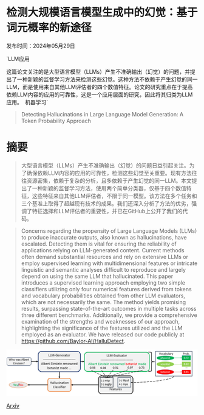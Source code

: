 # 检测大规模语言模型生成中的幻觉：基于词元概率的新途径

发布时间：2024年05月29日

`LLM应用

这篇论文关注的是大型语言模型（LLMs）产生不准确输出（幻觉）的问题，并提出了一种新颖的监督学习方法来检测这些幻觉。这种方法不依赖于产生幻觉的同一LLM，而是使用来自其他LLM评估者的四个数值特征。论文的研究重点在于提高依赖LLM内容的应用的可靠性，这是一个应用层面的研究，因此将其归类为LLM应用。` `机器学习`

> Detecting Hallucinations in Large Language Model Generation: A Token Probability Approach

# 摘要

> 大型语言模型（LLMs）产生不准确输出（幻觉）的问题日益引起关注。为了确保依赖LLM内容的应用的可靠性，检测这些幻觉至关重要。现有方法往往资源密集，依赖于复杂的分析，且多依赖于产生幻觉的同一LLM。本文提出了一种新颖的监督学习方法，使用两个简单分类器，仅基于四个数值特征，这些特征来自其他LLM评估者，不限于同一模型。该方法在多个任务和三个基准上取得了超越现有技术的成果。我们还深入分析了方法的优劣，强调了特征选择和LLM评估者的重要性，并已在GitHub上公开了我们的代码。

> Concerns regarding the propensity of Large Language Models (LLMs) to produce inaccurate outputs, also known as hallucinations, have escalated. Detecting them is vital for ensuring the reliability of applications relying on LLM-generated content. Current methods often demand substantial resources and rely on extensive LLMs or employ supervised learning with multidimensional features or intricate linguistic and semantic analyses difficult to reproduce and largely depend on using the same LLM that hallucinated. This paper introduces a supervised learning approach employing two simple classifiers utilizing only four numerical features derived from tokens and vocabulary probabilities obtained from other LLM evaluators, which are not necessarily the same. The method yields promising results, surpassing state-of-the-art outcomes in multiple tasks across three different benchmarks. Additionally, we provide a comprehensive examination of the strengths and weaknesses of our approach, highlighting the significance of the features utilized and the LLM employed as an evaluator. We have released our code publicly at https://github.com/Baylor-AI/HalluDetect.

![检测大规模语言模型生成中的幻觉：基于词元概率的新途径](../../../paper_images/2405.19648/x1.png)

[Arxiv](https://arxiv.org/abs/2405.19648)